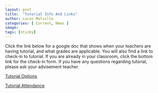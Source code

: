 ```yaml
---
layout: post
title:  "Tutorial Info And Links"
author: Lucas Melville
categories: [ Current, News ]
image: 
tags: [sticky]
---
```


Click the link below for a google doc that shows when your teachers are having tutorial, and what grades are applicable. You will also find a link to check-in to tutorial. If you are already in your classroom, click the bottom link for the check-in form.
 If you have any questions regarding tutorial, please ask your advisement teacher.
 
 [Tutorial Options](https://docs.google.com/document/d/1HjMmMAD0fUUXkSb58Ad9x3VM54goQ0rtq32OpX4tBUo/edit?usp=sharing)
 
 [Tutorial Attendance](https://forms.gle/dwJiD7QrasB7J44X7)
